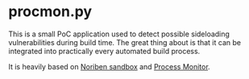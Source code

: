 # procmon.py
This is a small PoC application used to detect possible sideloading vulnerabilities during build time.
The great thing about is that it can be integrated into practically every automated build process.

It is heavily based on [Noriben sandbox](https://github.com/Rurik/Noriben) and [Process Monitor](https://technet.microsoft.com/en-us/sysinternals/processmonitor.aspx).
